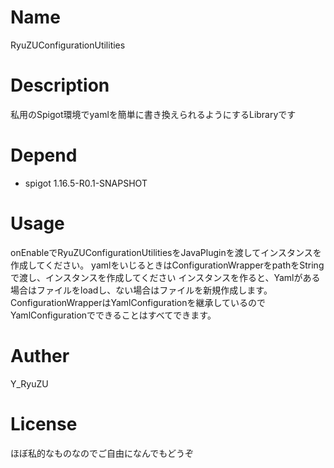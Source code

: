 # Name
RyuZUConfigurationUtilities
 
# Description
私用のSpigot環境でyamlを簡単に書き換えられるようにするLibraryです
 
# Depend
- spigot 1.16.5-R0.1-SNAPSHOT
 
# Usage
onEnableでRyuZUConfigurationUtilitiesをJavaPluginを渡してインスタンスを作成してください。
yamlをいじるときはConfigurationWrapperをpathをStringで渡し、インスタンスを作成してください
インスタンスを作ると、Yamlがある場合はファイルをloadし、ない場合はファイルを新規作成します。
ConfigurationWrapperはYamlConfigurationを継承しているのでYamlConfigurationでできることはすべてできます。
 
# Auther
Y_RyuZU 

# License
ほぼ私的なものなのでご自由になんでもどうぞ
